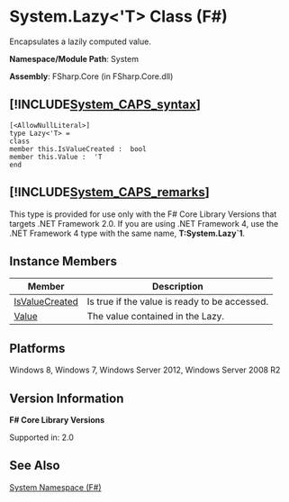 # System.Lazy<'T> Class (F#)

Encapsulates a lazily computed value.

**Namespace/Module Path**: System

**Assembly**: FSharp.Core (in FSharp.Core.dll)


## [!INCLUDE[System_CAPS_syntax](//System/Token/System_CAPS_syntax_md.md)]

```
[<AllowNullLiteral>]
type Lazy<'T> =
class
member this.IsValueCreated :  bool
member this.Value :  'T
end
```

## [!INCLUDE[System_CAPS_remarks](//System/Token/System_CAPS_remarks_md.md)]
This type is provided for use only with the F# Core Library Versions that targets .NET Framework 2.0. If you are using .NET Framework 4, use the .NET Framework 4 type with the same name, **T:System.Lazy&#96;1**.


## Instance Members


|Member|Description|
|------|-----------|
|[IsValueCreated](http://msdn.microsoft.com/en-us/library/1e192d02-b3ad-4903-9d5b-e6af1d884c70)|Is true if the value is ready to be accessed.|
|[Value](http://msdn.microsoft.com/en-us/library/3ce0a337-a960-4464-bc19-7e70bf37d4db)|The value contained in the Lazy.|

## Platforms
Windows 8, Windows 7, Windows Server 2012, Windows Server 2008 R2


## Version Information
**F# Core Library Versions**

Supported in: 2.0




## See Also
[System Namespace &#40;F&#35;&#41;](System+Namespace+28%F%2329%.md)

